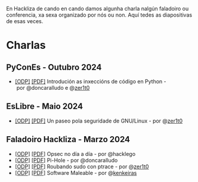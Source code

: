 En Hackliza de cando en cando damos algunha charla nalgún faladoiro ou conferencia, xa sexa organizado por nós ou non. Aquí tedes as diapositivas de esas veces.

# Charlas

## PyConEs - Outubro 2024

- [[ODP]](https://github.com/hackliza/presentacions/raw/refs/heads/main/introducion_as_inxeccions_de_codigo_en_python/introducion_as_inxeccions_de_codigo_en_python.odp) [[PDF]](https://github.com/hackliza/presentacions/raw/refs/heads/main/introducion_as_inxeccions_de_codigo_en_python/introducion_as_inxeccions_de_codigo_en_python.pdf)
 Introdución as inxeccións de código en Python -&nbsp;por&nbsp;@doncaralludo&nbsp;e&nbsp;@[zer1t0](https://defcon.social/@zer1t0)

## EsLibre - Maio 2024

- [[ODP]](https://github.com/hackliza/presentacions/raw/refs/heads/main/un-paseo-pola-seguridade-de-gnu-linux/un-paseo-pola-seguridade-de-gnu-linux.odp)
  [[PDF]](https://raw.githubusercontent.com/hackliza/presentacions/refs/heads/main/un-paseo-pola-seguridade-de-gnu-linux/un-paseo-pola-seguridade-de-gnu-linux.pdf)
  Un paseo pola seguridade de GNU/Linux - por @[zer1t0](https://defcon.social/@zer1t0)

## Faladoiro Hackliza - Marzo 2024

- [[ODP]](https://github.com/hackliza/presentacions/raw/refs/heads/main/opsec_no_dia_a_dia/hackliza_opsec.odp) [[PDF]](https://github.com/hackliza/presentacions/raw/refs/heads/main/opsec_no_dia_a_dia/hackliza_opsec.pdf) Opsec no día a día - por @hacklego
- [[ODP]](https://github.com/hackliza/presentacions/raw/refs/heads/main/bloqueando_contido_prexudicial_con_pi-hole/Presentacion_PiHole.odp) [[PDF]](https://github.com/hackliza/presentacions/raw/refs/heads/main/bloqueando_contido_prexudicial_con_pi-hole/Presentacion_PiHole.pdf) Pi-Hole - por @doncaralludo
- [[ODP]](https://github.com/hackliza/presentacions/raw/refs/heads/main/roubando-sudo-con-ptrace/roubando-sudo-con-ptrace.odp) [[PDF]](https://github.com/hackliza/presentacions/raw/refs/heads/main/roubando-sudo-con-ptrace/roubando-sudo-con-ptrace.pdf) Roubando sudo con ptrace - por @[zer1t0](https://defcon.social/@zer1t0)
- [[ODP]](https://github.com/hackliza/presentacions/raw/refs/heads/main/software-maleable/software-maleable.odp) [[PDF]](https://github.com/hackliza/presentacions/raw/refs/heads/main/software-maleable/software-maleable.pdf) Software Maleable - por @[kenkeiras](https://social.codigoparallevar.com/@kenkeiras)
